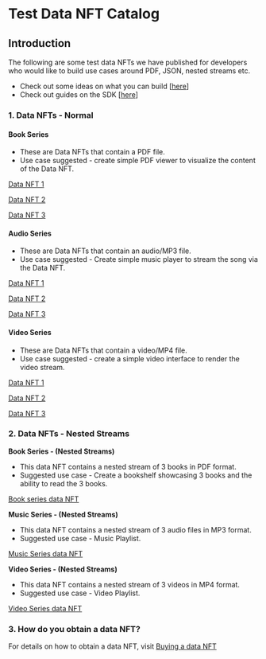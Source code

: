 # Test Data NFT Catalog

## Introduction

The following are some test data NFTs we have published for developers who would like to build use cases around PDF, JSON, nested streams etc.

* Check out some ideas on what you can build \[[here](project-ideas-greater-than-itheum.md)]
* Check out guides on the SDK \[[here](../../developers/software-development-kits-sdks/data-nft-sdk/)]

### 1. Data NFTs - Normal

#### Book Series

* These are Data NFTs that contain a PDF file.
* Use case suggested - create simple PDF viewer to visualize the content of the Data NFT.

[Data NFT 1](https://test.datadex.itheum.io/datanfts/marketplace/DATANFTFT-e0b917-31/offer-76)

[Data NFT 2](https://test.datadex.itheum.io/datanfts/marketplace/DATANFTFT-e0b917-32/offer-77)

[Data NFT 3](https://test.datadex.itheum.io/datanfts/marketplace/DATANFTFT-e0b917-33/offer-75)

#### Audio Series

* These are Data NFTs that contain an audio/MP3 file.
* Use case suggested - Create simple music player to stream the song via the Data NFT.

[Data NFT 1](https://test.datadex.itheum.io/datanfts/marketplace/DATANFTFT-e0b917-2e/offer-78)

[Data NFT 2](https://test.datadex.itheum.io/datanfts/marketplace/DATANFTFT-e0b917-2f/offer-79)

[Data NFT 3](https://test.datadex.itheum.io/datanfts/marketplace/DATANFTFT-e0b917-30/offer-80)

#### Video Series

* These are Data NFTs that contain a video/MP4 file.
* Use case suggested - create a simple video interface to render the video stream.

[Data NFT 1](https://test.datadex.itheum.io/datanfts/marketplace/DATANFTFT-e0b917-34/offer-81)

[Data NFT 2](https://test.datadex.itheum.io/datanfts/marketplace/DATANFTFT-e0b917-35/offer-82)

[Data NFT 3](https://test.datadex.itheum.io/datanfts/marketplace/DATANFTFT-e0b917-36/offer-83)

### 2. Data NFTs - Nested Streams&#x20;

**Book Series - (Nested Streams)**

* This data NFT contains a nested stream of 3 books in PDF format.
* Suggested use case - Create a bookshelf showcasing 3 books and the ability to read the 3 books.

[Book series data NFT\
](https://test.datadex.itheum.io/datanfts/marketplace/DATANFTFT-e0b917-07/offer-5)

**Music Series - (Nested Streams)**

* This data NFT contains a nested stream of 3 audio files in MP3 format.
* Suggested use case - Music Playlist.

[Music Series data NFT](https://test.datadex.itheum.io/datanfts/marketplace/DATANFTFT-e0b917-02/offer-2)



**Video Series - (Nested Streams)**

* This data NFT contains a nested stream of 3 videos in MP4 format.
* Suggested use case - Video Playlist.

[Video Series data NFT](https://test.datadex.itheum.io/datanfts/marketplace/DATANFTFT-e0b917-08/offer-6)



### 3. How do you obtain a data NFT?

For details on how to obtain a data NFT, visit [Buying a data NFT](../../product/data-nft-marketplace/procuring-a-data-nft.md)
